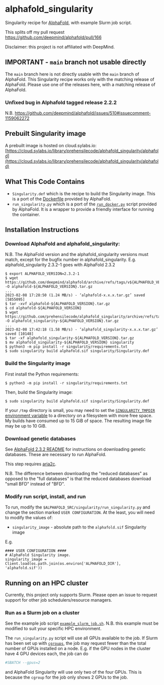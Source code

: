 # alphafold_singularity
Singularity recipe for [AlphaFold](https://github.com/deepmind/alphafold/), with example Slurm job script.

This splits off my pull request https://github.com/deepmind/alphafold/pull/166

Disclaimer: this project is not affiliated with DeepMind.

## IMPORTANT - `main` branch not usable directly
The `main` branch here is not directly usable with the `main` branch of AlphaFold. This Singularity recipe
works only with the matching release of AlphaFold. Please use one of the releases here, with a matching
release of AlphaFold.

### Unfixed bug in Alphafold tagged release 2.2.2
N.B. https://github.com/deepmind/alphafold/issues/510#issuecomment-1159062272

## Prebuilt Singularity image
A prebuilt image is hosted on cloud.sylabs.io: [https://cloud.sylabs.io/library/prehensilecode/alphafold_singularity/alphafold](https://cloud.sylabs.io/library/prehensilecode/alphafold_singularity/alphafold)

## What This Code Contains
* `Singularity.def` which is the recipe to build the Singularity image. This is a port of the [Dockerfile](https://github.com/deepmind/alphafold/blob/main/docker/Dockerfile) provided by AlphaFold.
* `run_singularity.py` which is a port of the [`run_docker.py`](https://github.com/deepmind/alphafold/blob/main/docker/run_docker.py) script provided by AlphaFold. It is a wrapper to provide a friendly interface for running the container.

## Installation Instructions
### Download AlphaFold and alphafold_singularity:
N.B. The AlphaFold version and the alphafold_singularity versions must match,
except for the bugfix number in alphafold_singularity. E.g. alphafold_singularity 2.3.2-1
goes with AlphaFold 2.3.2

```
$ export ALPHAFOLD_VERSION=2.3.2-1
$ wget https://github.com/deepmind/alphafold/archive/refs/tags/v${ALPHAFOLD_VERSION}.tar.gz -O alphafold-${ALPHAFOLD_VERSION}.tar.gz
...
2023-02-08 17:28:50 (1.24 MB/s) - ‘alphafold-x.x.x.tar.gz’ saved [5855095]
$ tar -xvf alphafold-${ALPHAFOLD_VERSION}.tar.gz
$ cd alphafold-${ALPHAFOLD_VERSION}
$ wget https://github.com/prehensilecode/alphafold_singularity/archive/refs/tags/v${ALPHAFOLD_VERSION}.tar.gz -O alphafold_singularity-${ALPHAFOLD_VERSION}.tar.gz
...
2023-02-08 17:42:18 (1.58 MB/s) - ‘alphafold_singularity-x.x.x.tar.gz’ saved [10148]
$ tar -xf alphafold_singularity-${ALPHAFOLD_VERSION}.tar.gz
$ mv alphafold_singularity-${ALPHAFOLD_VERSION} singularity
$ python3 -m pip install -r singularity/requirements.txt
$ sudo singularity build alphafold.sif singularity/Singularity.def
```

### Build the Singularity image
First install the Python requirements:
```
$ python3 -m pip install -r singularity/requirements.txt
```

Then, build the Singularity image:
```
$ sudo singularity build alphafold.sif singularity/Singularity.def
```

If your `/tmp` directory is small, you may need to set the [`SINGULARITY_TMPDIR`
environment variable](https://sylabs.io/guides/3.3/user-guide/build_env.html#temporary-folders) to a directory on a filesystem with more free space.
My builds have consumed up to 15 GiB of space. The resulting image file may be up to 10 GiB.

### Download genetic databases
See [AlphaFold 2.3.2 README](https://github.com/deepmind/alphafold/tree/v2.3.2) 
for instructions on downloading genetic databases. These are necessary
to run AlphaFold.

This step requires [aria2c](https://aria2.github.io/).

N.B. The difference between downloading the "reduced databases" as opposed
to the "full databases" is that the reduced databases download "small BFD" 
instead of "BFD".

### Modify run script, install, and run
To run, modify the `$ALPHAFOLD_SRC/singularity/run_singularity.py` and change the 
section marked `USER CONFIGURATION`. At the least, you will need to modify the values
of:
- `singularity_image` - absolute path to the `alphafold.sif` Singularity image

E.g.
```
#### USER CONFIGURATION ####
# AlphaFold Singularity image.
singularity_image = Client.load(os.path.join(os.environ['ALPHAFOLD_DIR'], 'alphafold.sif'))
```

## Running on an HPC cluster
Currently, this project only supports Slurm. Please open an issue to request
support for other job schedulers/resource managers.


### Run as a Slurm job on a cluster
See the example job script [`example_slurm_job.sh`](https://github.com/prehensilecode/alphafold_singularity/blob/main/example_slurm_job.sh). 
N.B. this example must be modified to suit your specific HPC environment.

The `run_singularity.py` script will use all GPUs available to the job. If
Slurm has been set up with [`cgroups`](https://en.wikipedia.org/wiki/Cgroups),
the job may request fewer than the total number of GPUs installed on a node.
E.g. if the GPU nodes in the cluster have 4 GPU devices each, the job can
do
```bash
#SBATCH --gpus=2
```
and AlphaFold Singularity will use only two of the four GPUs. This is 
because the `cgroup` for the job only shows 2 GPUs to the job.
